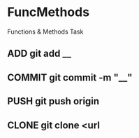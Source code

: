 # FuncMethods
Functions &amp; Methods Task

 ## ADD git add __
 ## COMMIT git commit -m "__"
 ## PUSH git push origin
 ## CLONE git clone <url